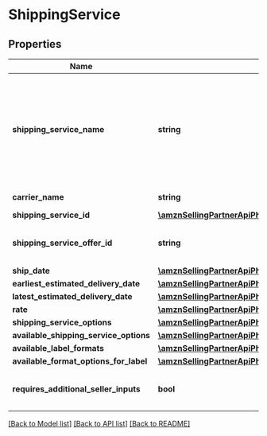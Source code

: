 # ShippingService

## Properties
Name | Type | Description | Notes
------------ | ------------- | ------------- | -------------
**shipping_service_name** | **string** | A plain text representation of a carrier&#x27;s shipping service. For example, \&quot;UPS Ground\&quot; or \&quot;FedEx Standard Overnight\&quot;. | 
**carrier_name** | **string** | The name of the carrier. | 
**shipping_service_id** | [**\amznSellingPartnerApiPhpSdk\MerchantFulfillmentV0\Model\ShippingServiceIdentifier**](ShippingServiceIdentifier.md) |  | 
**shipping_service_offer_id** | **string** | An Amazon-defined shipping service offer identifier. | 
**ship_date** | [**\amznSellingPartnerApiPhpSdk\MerchantFulfillmentV0\Model\Timestamp**](Timestamp.md) |  | 
**earliest_estimated_delivery_date** | [**\amznSellingPartnerApiPhpSdk\MerchantFulfillmentV0\Model\Timestamp**](Timestamp.md) |  | [optional] 
**latest_estimated_delivery_date** | [**\amznSellingPartnerApiPhpSdk\MerchantFulfillmentV0\Model\Timestamp**](Timestamp.md) |  | [optional] 
**rate** | [**\amznSellingPartnerApiPhpSdk\MerchantFulfillmentV0\Model\CurrencyAmount**](CurrencyAmount.md) |  | 
**shipping_service_options** | [**\amznSellingPartnerApiPhpSdk\MerchantFulfillmentV0\Model\ShippingServiceOptions**](ShippingServiceOptions.md) |  | 
**available_shipping_service_options** | [**\amznSellingPartnerApiPhpSdk\MerchantFulfillmentV0\Model\AvailableShippingServiceOptions**](AvailableShippingServiceOptions.md) |  | [optional] 
**available_label_formats** | [**\amznSellingPartnerApiPhpSdk\MerchantFulfillmentV0\Model\LabelFormatList**](LabelFormatList.md) |  | [optional] 
**available_format_options_for_label** | [**\amznSellingPartnerApiPhpSdk\MerchantFulfillmentV0\Model\AvailableFormatOptionsForLabelList**](AvailableFormatOptionsForLabelList.md) |  | [optional] 
**requires_additional_seller_inputs** | **bool** | When true, additional seller inputs are required. | 

[[Back to Model list]](../../README.md#documentation-for-models) [[Back to API list]](../../README.md#documentation-for-api-endpoints) [[Back to README]](../../README.md)

